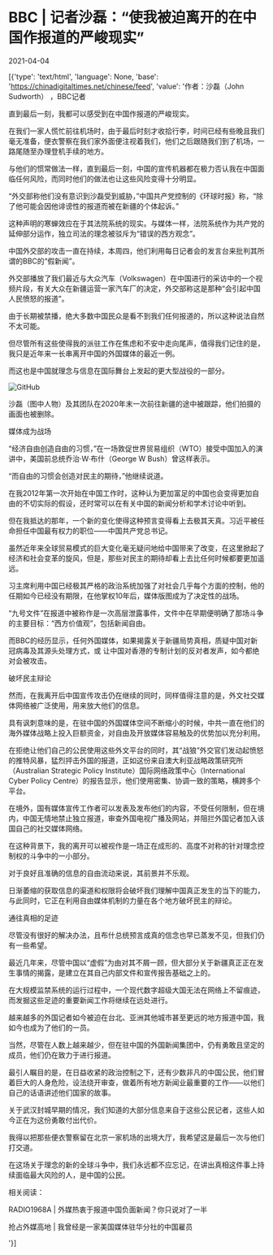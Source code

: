 # BBC | 记者沙磊：“使我被迫离开的在中国作报道的严峻现实”

2021-04-04

[{'type': 'text/html', 'language': None, 'base': 'https://chinadigitaltimes.net/chinese/feed', 'value': '作者：沙磊（John Sudworth） ，BBC记者

直到最后一刻，我都可以感受到在中国作报道的严峻现实。

在我们一家人慌忙前往机场时，由于最后时刻才收拾行李，时间已经有些晚且我们毫无准备，便衣警察在我们家外面便注视着我们，他们之后跟随我们到了机场，一路尾随至办理登机手续的地方。

与他们的惯常做法一样，直到最后一刻，中国的宣传机器都在极力否认我在中国面临任何风险，而同时他们的做法也让这些风险变得十分明显。

“外交部称他们没有意识到沙磊受到威胁，”中国共产党控制的《环球时报》称，“除了他可能会因他诽谤性的报道而被在新疆的个体起诉。”

这种声明的寒蝉效应在于其法院系统的现实。与媒体一样，法院系统作为共产党的延伸部分运作，独立司法的理念被驳斥为“错误的西方观念”。

中国外交部的攻击一直在持续，本周四，他们利用每日记者会的发言台来批判其所谓的BBC的“假新闻”。

外交部播放了我们最近与大众汽车（Volkswagen）在中国进行的采访中的一个视频片段，有关大众在新疆运营一家汽车厂的决定，外交部称这是那种“会引起中国人民愤怒的报道”。

由于长期被禁播，绝大多数中国民众是看不到我们任何报道的，所以这种说法自然不太可能。

但尽管所有这些使得我的派驻工作在焦虑和不安中走向尾声，值得我们记住的是，我只是近年来一长串离开中国的外国媒体的最近一例。

而这也是中国就理念与信息在国际舞台上发起的更大型战役的一部分。

![GitHub](https://ichef.bbci.co.uk/news/640/cpsprodpb/12A18/production/_117821367_whatsubject.jpg)

沙磊（图中人物）及其团队在2020年末一次前往新疆的途中被跟踪，他们拍摄的画面也被删除。

媒体成为战场

“经济自由创造自由的习惯，”在一场敦促世界贸易组织（WTO）接受中国加入的演讲中，美国前总统乔治·W·布什（George W Bush）曾这样表示。

“而自由的习惯会创造对民主的期待，”他继续说道。

在我2012年第一次开始在中国工作时，这种认为更加富足的中国也会变得更加自由的不切实际的假设，还时常可以在有关中国的新闻分析和学术讨论中听到。

但在我抵达的那年，一个新的变化使得这种预言变得看上去极其天真。习近平被任命担任中国最有权力的职位——中国共产党总书记。

虽然近年来全球贸易模式的巨大变化毫无疑问地给中国带来了改变，在这里掀起了经济和社会变革的旋风，但是，那些对民主的期待却看上去比任何时候都要更加遥远。

习主席利用中国已经极其严格的政治系统加强了对社会几乎每个方面的控制，他的任期如今已经没有期限，在他掌权10年后，媒体版图成为了决定性的战场。

“九号文件”在报道中被称作是一次高层泄露事件，文件中在早期便明确了那场斗争的主要目标：“西方价值观”，包括新闻自由。

而BBC的经历显示，任何外国媒体，如果揭露关于新疆局势真相，质疑中国对新冠病毒及其源头处理方式，或 让中国对香港的专制计划的反对者发声，如今都绝对会被攻击。

破坏民主辩论

然而，在我离开后中国宣传攻击仍在继续的同时，同样值得注意的是，外文社交媒体网络被广泛使用，用来放大他们的信息。

具有讽刺意味的是，在驻中国的外国媒体空间不断缩小的时候，中共一直在他们的海外媒体战略上投入巨额资金，对自由及开放媒体容易触及的优势加以充分利用。

在拒绝让他们自己的公民使用这些外文平台的同时，其“战狼”外交官们发动起愤怒的推特风暴，猛烈抨击外国的报道，正如这份来自澳大利亚战略政策研究所（Australian Strategic Policy Institute）国际网络政策中心（International Cyber Policy Centre）的报告显示，他们使用密集、协调一致的策略，横跨多个平台。

在境外，国有媒体宣传工作者可以发表及发布他们的内容，不受任何限制，但在境内，中国无情地禁止独立报道，审查外国电视广播及网站，并阻拦外国记者加入该国自己的社交媒体网络。

在这种背景下，我的离开可以被视作是一场正在成形的、高度不对称的针对理念控制权的斗争中的一小部分。

对于良好且准确的信息的自由流动来说，其前景并不乐观。

日渐萎缩的获取信息的渠道和权限将会破坏我们理解中国真正发生的当下的能力，与此同时，它正在利用自由媒体机制的力量在各个地方破坏民主的辩论。

通往真相的足迹

尽管没有很好的解决办法，且布什总统预言成真的信念也早已蒸发不见，但我们仍有一些希望。

最近几年来，尽管中国以“虚假”为由对其不屑一顾，但大部分关于新疆真正正在发生事情的揭露，是建立在其自己内部文件和宣传报告基础之上的。

在大规模监禁系统的运行过程中，一个现代数字超级大国无法在网络上不留痕迹，而发掘这些足迹的重要新闻工作将继续在远处进行。

越来越多的外国记者如今被迫在台北、亚洲其他城市甚至更远的地方报道中国，我如今也成为了他们的一员。

当然，尽管在人数上越来越少，但在驻中国的外国新闻集团中，仍有勇敢且坚定的成员，他们仍在致力于进行报道。

最引人瞩目的是，在日益收紧的政治控制之下，还有少数非凡的中国公民，他们冒着巨大的人身危险，设法绕开审查，做着所有地方新闻业最重要的工作——以他们自己的话语讲述他们国家的故事。

关于武汉封城早期的情况，我们知道的大部分信息来自于这些公民记者，这些人如今正在为这份勇敢付出代价。

我得以把那些便衣警察留在北京一家机场的出境大厅，我希望这是最后一次与他们打交道。

在这场关于理念的新的全球斗争中，我们永远都不应忘记，在讲出真相这件事上持续面临最大风险的人，是中国的公民。

相关阅读：





RADIO1968A | 外媒热衷于报道中国负面新闻？你只说对了一半





抢占外媒高地 | 我曾经是一家美国媒体驻华分社的中国雇员



'}]